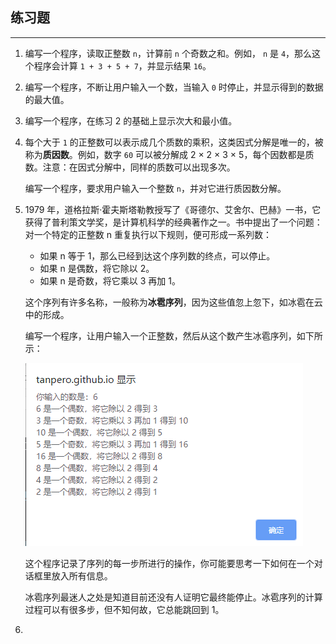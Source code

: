 ## 练习题

---

1. 编写一个程序，读取正整数 `n`，计算前 `n` 个奇数之和。例如， `n` 是 `4`，那么这个程序会计算 `1 + 3 + 5 + 7`，并显示结果 `16`。

2. 编写一个程序，不断让用户输入一个数，当输入 `0` 时停止，并显示得到的数据的最大值。

3. 编写一个程序，在练习 2 的基础上显示次大和最小值。

4. 每个大于 `1` 的正整数可以表示成几个质数的乘积，这类因式分解是唯一的，被称为**质因数**。例如，数字 `60` 可以被分解成 2 × 2 × 3 × 5，每个因数都是质数。注意：在因式分解中，同样的质数可以出现多次。

   编写一个程序，要求用户输入一个整数 `n`，并对它进行质因数分解。

5. 1979 年，道格拉斯·霍夫斯塔勒教授写了《哥德尔、艾舍尔、巴赫》一书，它获得了普利策文学奖，是计算机科学的经典著作之一。书中提出了一个问题：对一个特定的正整数 n 重复执行以下规则，便可形成一系列数：

   - 如果 n 等于 1，那么已经到达这个序列数的终点，可以停止。
   - 如果 n 是偶数，将它除以 2。
   - 如果 n 是奇数，将它乘以 3 再加 1。

   这个序列有许多名称，一般称为**冰雹序列**，因为这些值忽上忽下，如冰雹在云中的形成。

   编写一个程序，让用户输入一个正整数，然后从这个数产生冰雹序列，如下所示：

   ![1554374449053](assets/1554374449053.png)

   这个程序记录了序列的每一步所进行的操作，你可能要思考一下如何在一个对话框里放入所有信息。

   冰雹序列最迷人之处是知道目前还没有人证明它最终能停止。冰雹序列的计算过程可以有很多步，但不知何故，它总能跳回到 1。

6. 




